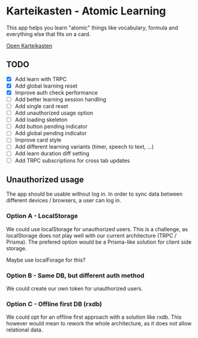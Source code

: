# Karteikasten - Atomic Learning

This app helps you learn "atomic" things like vocabulary, formula and everything else that fits on a card.

[Open Karteikasten](https://visualjerk.github.io/karteikasten/)

## TODO

- [x] Add learn with TRPC
- [x] Add global learning reset
- [x] Improve auth check performance
- [ ] Add better learning session handling
- [ ] Add single card reset
- [ ] Add unauthorized usage option
- [ ] Add loading skeleton
- [ ] Add button pending indicator
- [ ] Add global pending indicator
- [ ] Improve card style
- [ ] Add different learning variants (timer, speech to text, ...)
- [ ] Add learn duration diff setting
- [ ] Add TRPC subscriptions for cross tab updates

## Unauthorized usage

The app should be usable without log in. In order to sync data between different devices / browsers, a user can log in.

### Option A - LocalStorage

We could use localStorage for unauthorized users. This is a challenge, as localStorage does not play well with our current architecture (TRPC / Prisma). The prefered option would be a Prisma-like solution for client side storage.

Maybe use localForage for this?

### Option B - Same DB, but different auth method

We could create our own token for unauthorized users.

### Option C - Offline first DB (rxdb)

We could opt for an offline first approach with a solution like rxdb. This however would mean to rework the whole architecture, as it does not allow relational data.

